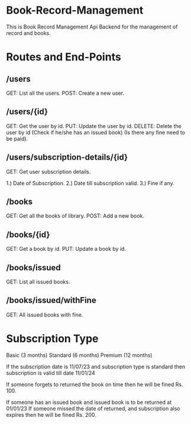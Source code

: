 # Book-Record-Management

This is Book Record Management Api Backend for the management of record and books.

# Routes and End-Points

## /users
GET: List all the users.
POST: Create a new user.

## /users/{id}
GET: Get the user by id.
PUT: Update the user by id.
DELETE: Delete the user by id (Check if he/she has an issued book) (Is there any fine need to be paid).

## /users/subscription-details/{id}
GET: Get user subscription details.

1.) Date of Subscription.
2.) Date till subscription valid.
3.) Fine if any.

## /books
GET: Get all the books of library.
POST: Add a new book.

## /books/{id}
GET: Get a book by id.
PUT: Update a book by id.

## /books/issued
GET: List all issued books.

## /books/issued/withFine
GET: All issued books with fine.

# Subscription Type
Basic (3 months)
Standard (6 months)
Premium (12 months)

If the subscription date is 11/07/23
and subscription type is standard 
then subscription is valid till date 11/01/24

If someone forgets to returned the book on 
time then he will be fined Rs. 100.

If someone has an issued book and issued book is to be returned at 01/01/23
If someone missed the date of returned, and subscription also expires then he will be fined Rs. 200.